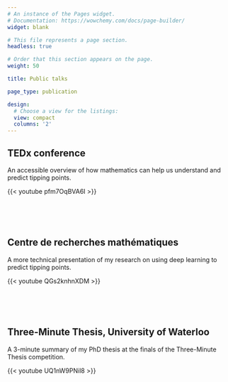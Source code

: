 ```yaml
---
# An instance of the Pages widget.
# Documentation: https://wowchemy.com/docs/page-builder/
widget: blank

# This file represents a page section.
headless: true

# Order that this section appears on the page.
weight: 50

title: Public talks

page_type: publication

design:
  # Choose a view for the listings:
  view: compact
  columns: '2'
---
```


<h2> TEDx conference </h2>

An accessible overview of how mathematics can help us understand and predict tipping points.

{{< youtube pfm7OqBVA6I >}}

<br><br><br>


<h2> Centre de recherches mathématiques </h2>

A more technical presentation of my research on using deep learning to predict tipping points.

{{< youtube QGs2knhnXDM >}}

<br><br><br>



<h2> Three-Minute Thesis, University of Waterloo </h2>

A 3-minute summary of my PhD thesis at the finals of the Three-Minute Thesis competition.

{{< youtube UQ1nW9PNil8 >}}
